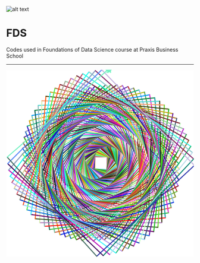 ![alt text](https://4.bp.blogspot.com/-gbL5nZDkpFQ/XScFYwoTEII/AAAAAAAAAGY/CcVb_HDLwvs2Brv5T4vSsUcz7O4r2Q79ACK4BGAYYCw/s1600/kk3-header00-beta.png)<br>
# FDS
Codes used in Foundations of Data Science course at Praxis Business School
***
![alt text](https://raw.githubusercontent.com/Praxis-QR/FDS/main/images/turtleArt_01.png)<br>

